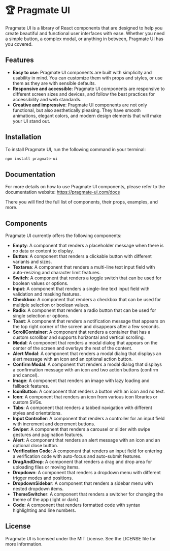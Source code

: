 # 🏆 Pragmate UI

Pragmate UI is a library of React components that are designed to help you create beautiful and functional user interfaces with ease. Whether you need a simple button, a complex modal, or anything in between, Pragmate UI has you covered.

## Features

- **Easy to use**: Pragmate UI components are built with simplicity and usability in mind. You can customize them with props and styles, or use them as they are with sensible defaults.
- **Responsive and accessible**: Pragmate UI components are responsive to different screen sizes and devices, and follow the best practices for accessibility and web standards.
- **Creative and impressive**: Pragmate UI components are not only functional, but also aesthetically pleasing. They have smooth animations, elegant colors, and modern design elements that will make your UI stand out.

## Installation

To install Pragmate UI, run the following command in your terminal:

```bash
npm install pragmate-ui
```

## Documentation
For more details on how to use Pragmate UI components, please refer to the documentation website: https://pragmate-ui.com/docs

There you will find the full list of components, their props, examples, and more.

## Components

Pragmate UI currently offers the following components:

- **Empty**: A component that renders a placeholder message when there is no data or content to display.
- **Button**: A component that renders a clickable button with different variants and sizes.
- **Textarea**: A component that renders a multi-line text input field with auto-resizing and character limit features.
- **Switch**: A component that renders a toggle switch that can be used for boolean values or options.
- **Input**: A component that renders a single-line text input field with validation and masking features.
- **Checkbox**: A component that renders a checkbox that can be used for multiple selection or boolean values.
- **Radio**: A component that renders a radio button that can be used for single selection or options.
- **Toast**: A component that renders a notification message that appears on the top right corner of the screen and disappears after a few seconds.
- **ScrollContainer**: A component that renders a container that has a custom scrollbar and supports horizontal and vertical scrolling.
- **Modal**: A component that renders a modal dialog that appears on the center of the screen and overlays the rest of the content.
- **Alert Modal**: A component that renders a modal dialog that displays an alert message with an icon and an optional action button.
- **Confirm Modal**: A component that renders a modal dialog that displays a confirmation message with an icon and two action buttons (confirm and cancel).
- **Image**: A component that renders an image with lazy loading and fallback features.
- **IconButton**: A component that renders a button with an icon and no text.
- **Icon**: A component that renders an icon from various icon libraries or custom SVGs.
- **Tabs**: A component that renders a tabbed navigation with different styles and orientations.
- **Input Controller**: A component that renders a controller for an input field with increment and decrement buttons.
- **Swiper**: A component that renders a carousel or slider with swipe gestures and pagination features.
- **Alert**: A component that renders an alert message with an icon and an optional close button.
- **Verification Code**: A component that renders an input field for entering a verification code with auto-focus and auto-submit features.
- **DragAndDrop**: A component that renders a drag and drop area for uploading files or moving items.
- **Dropdown**: A component that renders a dropdown menu with different trigger modes and positions.
- **DropdownSidebar**: A component that renders a sidebar menu with nested dropdown items.
- **ThemeSwitcher**: A component that renders a switcher for changing the theme of the app (light or dark).
- **Code**: A component that renders formatted code with syntax highlighting and line numbers.

## License
Pragmate UI is licensed under the MIT License. See the LICENSE file for more information.
